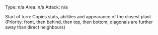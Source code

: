 Type: n/a
Area: n/a
Attack: n/a

Start of turn: Copies stats, abilities and appearance of the closest plant
(Priority: front, then behind, then top, then bottom, diagonals are further away than direct neighbours)